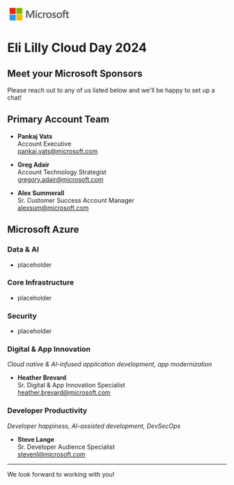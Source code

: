 ![Microsoft](/assets/msftlogo2small.jpeg)
# Eli Lilly Cloud Day 2024

## Meet your Microsoft Sponsors

Please reach out to any of us listed below and we'll be happy to set up a chat!

## Primary Account Team
- **Pankaj Vats**  
Account Executive  
[pankaj.vats@microsoft.com](pankaj.vats@microsoft.com)

- **Greg Adair**   
Account Technology Strategist  
[gregory.adair@microsoft.com](gregory.adair@microsoft.com)  

- **Alex Summerall**  
Sr. Customer Success Account Manager  
[alexsum@microsoft.com](alexsum@microsoft.com)  

## Microsoft Azure

### Data & AI 
- placeholder  

### Core Infrastructure
- placeholder  

### Security 
- placeholder  

### Digital & App Innovation
*Cloud native & AI-infused application development, app modernization*
- **Heather Brevard**  
Sr. Digital & App Innovation Specialist  
[heather.brevard@microsoft.com](heather.brevard@microsoft.com)

### Developer Productivity
*Developer happiness, AI-assisted development, DevSecOps*
- **Steve Lange**  
Sr. Developer Audience Specialist   
[stevenl@microsoft.com](stevenl@microsoft.com)

---
We look forward to working with you!
